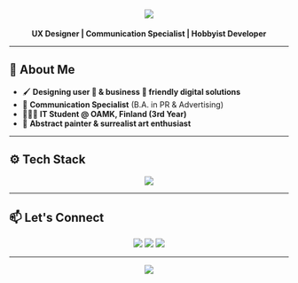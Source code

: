 <h1 align="center">
  <img src="https://readme-typing-svg.herokuapp.com?font=Fira+Code&size=30&pause=1000&color=9ca3af&center=true&vCenter=true&width=500&lines=Hi%2C+I'm+Hakan+%F0%9F%91%8B;" />
</h1>

<p align="center">
  <strong>UX Designer | Communication Specialist | Hobbyist Developer</strong>
</p>

---

## 🎨 **About Me**

- 🖌 **Designing user 🙂 & business 💸  friendly digital solutions**  
- 💬 **Communication Specialist** (B.A. in PR & Advertising)  
- 👨🏻‍🎓 **IT Student @ OAMK, Finland (3rd Year)**  
- 🎨 **Abstract painter & surrealist art enthusiast**  


---

## ⚙️ **Tech Stack**
<p align="center">
  <img src="https://skillicons.dev/icons?i=html,css,js,ts,react,nextjs,tailwind,nodejs,python,java,figma,photoshop,illustrator,git,github,linux,azure,gcp,aws&theme=dark" />
</p>

---

## 📫 **Let's Connect**
<p align="center">
  <a href="mailto:hakanasmaoglu@gmail.com"><img src="https://img.shields.io/badge/Email-D14836?style=for-the-badge&logo=gmail&logoColor=white"></a>
  <a href="https://www.linkedin.com/in/hakan-asmaoglu"><img src="https://img.shields.io/badge/LinkedIn-0077B5?style=for-the-badge&logo=linkedin&logoColor=white"></a>
  <a href="https://github.com/Hakan-Asmaoglu"><img src="https://img.shields.io/badge/GitHub-100000?style=for-the-badge&logo=github&logoColor=white"></a>
</p>

---

<p align="center">
  <img src="https://readme-typing-svg.herokuapp.com?font=Fira+Code&size=22&duration=4000&pause=500&color=9ca3af&center=true&vCenter=true&width=600&height=50&lines=UX+%2B+Code+%2B+Communication=🔥;Designing+impactful+experiences+🚀;Turning+ideas+into+real+world+solutions+💡" />
</p>
